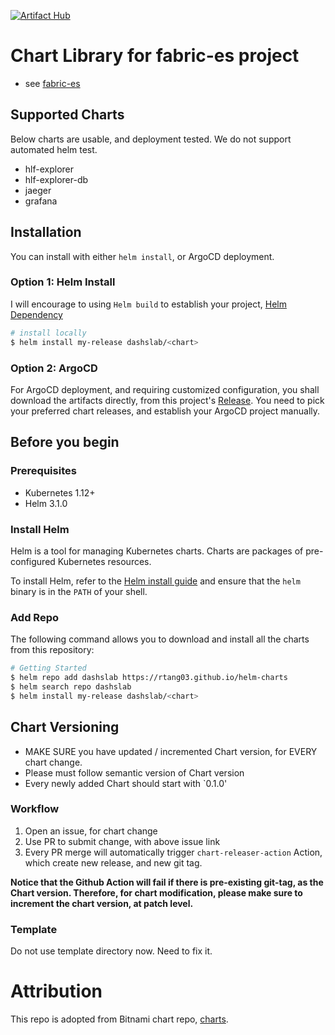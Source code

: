 [![Artifact Hub](https://img.shields.io/endpoint?url=https://artifacthub.io/badge/repository/dashslab)](https://artifacthub.io/packages/search?repo=dashslab)

# Chart Library for fabric-es project

- see [fabric-es](https://rtang03.github.com/fabric-es)

## Supported Charts

Below charts are usable, and deployment tested. We do not support automated helm test.

- hlf-explorer
- hlf-explorer-db
- jaeger
- grafana

## Installation

You can install with either `helm install`, or ArgoCD deployment. 

### Option 1: Helm Install

I will encourage to using `Helm build` to establish your project, [Helm Dependency](https://helm.sh/docs/helm/helm_dependency/)

```bash
# install locally
$ helm install my-release dashslab/<chart>
```

### Option 2: ArgoCD
For ArgoCD deployment, and requiring customized configuration, you shall download the artifacts directly, from this project's
[Release](https://github.com/rtang03/helm-charts/releases). You need to pick your preferred chart releases, and establish
your ArgoCD project manually. 


## Before you begin

### Prerequisites
- Kubernetes 1.12+
- Helm 3.1.0

### Install Helm

Helm is a tool for managing Kubernetes charts. Charts are packages of pre-configured Kubernetes resources.

To install Helm, refer to the [Helm install guide](https://github.com/helm/helm#install) and ensure that the `helm` binary is in the `PATH` of your shell.

### Add Repo

The following command allows you to download and install all the charts from this repository:

```bash
# Getting Started
$ helm repo add dashslab https://rtang03.github.io/helm-charts
$ helm search repo dashslab
$ helm install my-release dashslab/<chart>
```

## Chart Versioning

- MAKE SURE you have updated / incremented Chart version, for EVERY chart change.
- Please must follow semantic version of Chart version
- Every newly added Chart should start with `0.1.0'

### Workflow

1. Open an issue, for chart change
2. Use PR to submit change, with above issue link
3. Every PR merge will automatically trigger `chart-releaser-action` Action, which create new release, and new git tag.

**Notice that the Github Action will fail if there is pre-existing git-tag, as the Chart version. Therefore, for chart modification, 
please make sure to increment the chart version, at patch level.**

### Template

Do not use template directory now. Need to fix it.

# Attribution

This repo is adopted from Bitnami chart repo, [charts](https://github.com/bitnami/charts).
